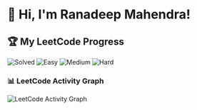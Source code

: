 # 👋 Hi, I'm Ranadeep Mahendra!

## 🏆 My LeetCode Progress

![Solved](https://img.shields.io/badge/Solved-73/3647-blue?cache=1754964393) ![Easy](https://img.shields.io/badge/Easy-41/890-brightgreen?cache=1754964393) ![Medium](https://img.shields.io/badge/Medium-31/1897-orange?cache=1754964393) ![Hard](https://img.shields.io/badge/Hard-1/860-red?cache=1754964393)

### 📊 LeetCode Activity Graph

![LeetCode Activity Graph](https://leetcard.jacoblin.cool/ranadeep_mahendra2426?theme=dark&font=Karma&ext=heatmap&cache=1754964393)
